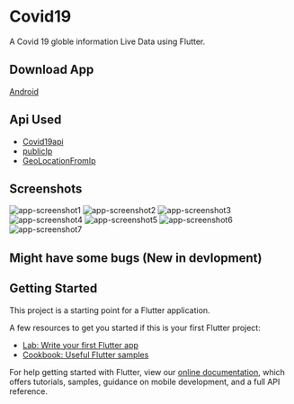 # Covid19

A Covid 19 globle information Live Data using Flutter.

## Download App

[Android](apk/covid19-1.apk)

## Api Used
- [Covid19api](https://api.covid19api.com)
- [publicIp](https://api.ipify.org)
- [GeoLocationFromIp](https://ipapi.co) 

## Screenshots

![app-screenshot1](Screenshots/Screenshot1.jpg)
![app-screenshot2](Screenshots/Screenshot2.jpg)
![app-screenshot3](Screenshots/Screenshot3.jpg)
![app-screenshot4](Screenshots/Screenshot4.jpg)
![app-screenshot5](Screenshots/Screenshot5.jpg)
![app-screenshot6](Screenshots/Screenshot6.jpg)
![app-screenshot7](Screenshots/Screenshot7.jpg)

## Might have some bugs (New in devlopment)

## Getting Started

This project is a starting point for a Flutter application.

A few resources to get you started if this is your first Flutter project:

- [Lab: Write your first Flutter app](https://flutter.dev/docs/get-started/codelab)
- [Cookbook: Useful Flutter samples](https://flutter.dev/docs/cookbook)

For help getting started with Flutter, view our
[online documentation](https://flutter.dev/docs), which offers tutorials,
samples, guidance on mobile development, and a full API reference.
